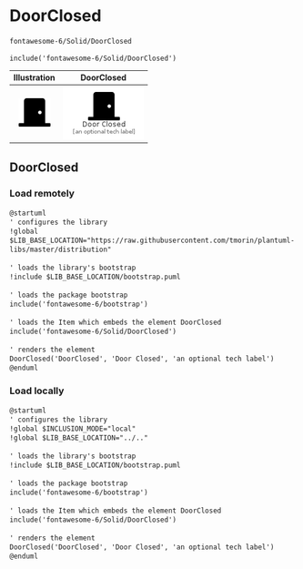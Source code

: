 # DoorClosed


```text
fontawesome-6/Solid/DoorClosed
```

```text
include('fontawesome-6/Solid/DoorClosed')
```



| Illustration | DoorClosed |
| :---: | :---: |
| ![illustration for Illustration](../../fontawesome-6/Solid/DoorClosed.png) | ![illustration for DoorClosed](../../fontawesome-6/Solid/DoorClosed.Local.png) |




## DoorClosed

### Load remotely
```plantuml
@startuml
' configures the library
!global $LIB_BASE_LOCATION="https://raw.githubusercontent.com/tmorin/plantuml-libs/master/distribution"

' loads the library's bootstrap
!include $LIB_BASE_LOCATION/bootstrap.puml

' loads the package bootstrap
include('fontawesome-6/bootstrap')

' loads the Item which embeds the element DoorClosed
include('fontawesome-6/Solid/DoorClosed')

' renders the element
DoorClosed('DoorClosed', 'Door Closed', 'an optional tech label')
@enduml
```

### Load locally
```plantuml
@startuml
' configures the library
!global $INCLUSION_MODE="local"
!global $LIB_BASE_LOCATION="../.."

' loads the library's bootstrap
!include $LIB_BASE_LOCATION/bootstrap.puml

' loads the package bootstrap
include('fontawesome-6/bootstrap')

' loads the Item which embeds the element DoorClosed
include('fontawesome-6/Solid/DoorClosed')

' renders the element
DoorClosed('DoorClosed', 'Door Closed', 'an optional tech label')
@enduml
```

